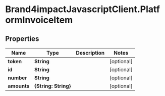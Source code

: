 # Brand4impactJavascriptClient.PlatformInvoiceItem

## Properties

Name | Type | Description | Notes
------------ | ------------- | ------------- | -------------
**token** | **String** |  | [optional] 
**id** | **String** |  | [optional] 
**number** | **String** |  | [optional] 
**amounts** | **{String: String}** |  | [optional] 


